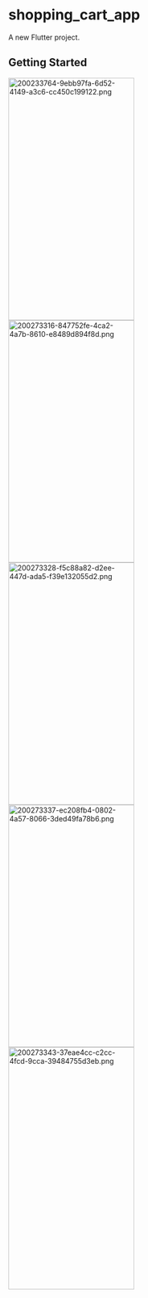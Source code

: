 # shopping_cart_app

A new Flutter project.

## Getting Started

<img align="left" src="https://user-images.githubusercontent.com/107684279/200233764-9ebb97fa-6d52-4149-a3c6-cc450c199122.png" alt="200233764-9ebb97fa-6d52-4149-a3c6-cc450c199122.png" width=250 height=480/>



<img align="left" src="https://user-images.githubusercontent.com/107684279/200273316-847752fe-4ca2-4a7b-8610-e8489d894f8d.png" alt="200273316-847752fe-4ca2-4a7b-8610-e8489d894f8d.png" width=250 height=480/>
<img align="left" src="https://user-images.githubusercontent.com/107684279/200273328-f5c88a82-d2ee-447d-ada5-f39e132055d2.png" alt="200273328-f5c88a82-d2ee-447d-ada5-f39e132055d2.png" width=250 height=480/>


<img align="left" src="https://user-images.githubusercontent.com/107684279/200273337-ec208fb4-0802-4a57-8066-3ded49fa78b6.png" alt="200273337-ec208fb4-0802-4a57-8066-3ded49fa78b6.png" width=250 height=480/>
<img align="left" src="https://user-images.githubusercontent.com/107684279/200273343-37eae4cc-c2cc-4fcd-9cca-39484755d3eb.png" alt="200273343-37eae4cc-c2cc-4fcd-9cca-39484755d3eb.png" width=250 height=480/>

